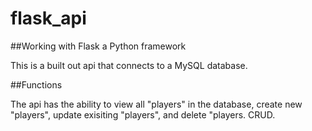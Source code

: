 # flask_api

##Working with Flask a Python framework

This is a built out api that connects to a MySQL database.

##Functions

The api has the ability to view all "players" in the database, create new "players", update exisiting "players", and delete "players. CRUD.

